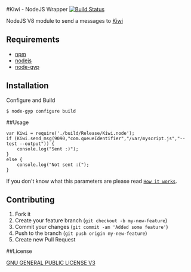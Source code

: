 #Kiwi - NodeJS Wrapper [![Build Status](https://secure.travis-ci.org/TotenDev/TDevShortener-LibNode.png?branch=master)](http://travis-ci.org/TotenDev/Kiwi-LibNode)

NodeJS V8 module to send a messages to [Kiwi](https://github.com/TotenDev/Kiwi)

## Requirements

- [npm](https://github.com/isaacs/npm)
- [nodejs](https://github.com/joyent/node)
- [node-gyp](https://github.com/TooTallNate/node-gyp)

## Installation

Configure and Build

    $ node-gyp configure build


##Usage

    var Kiwi = require('./build/Release/Kiwi.node');
	if (Kiwi.send_msg(9090,"com.queueIdentifier","/var/myscript.js","--test --output")) { 
		console.log("Sent :)"); 
	}
	else { 
		console.log("Not sent :("); 
	}
	
If you don't know what this parameters are please read [`How it works`](git@github.com:TotenDev/Kiwi-LibNode.git).

## Contributing

1. Fork it
2. Create your feature branch (`git checkout -b my-new-feature`)
3. Commit your changes (`git commit -am 'Added some feature'`)
4. Push to the branch (`git push origin my-new-feature`)
5. Create new Pull Request

##License

[GNU GENERAL PUBLIC LICENSE V3](Kiwi/raw/master/LICENSE)